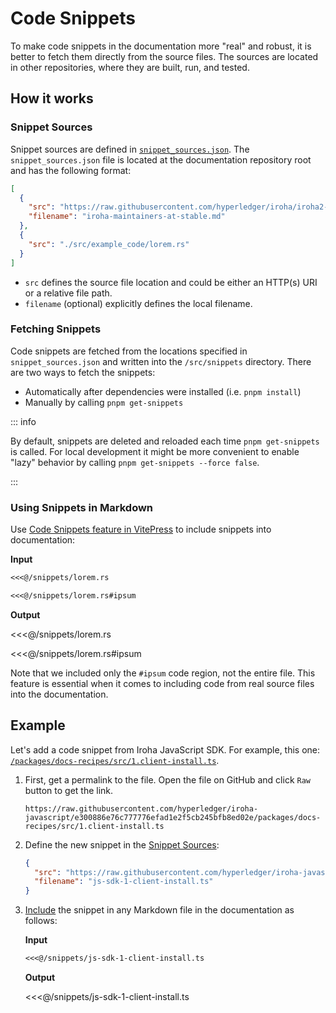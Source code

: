 # Code Snippets

To make code snippets in the documentation more "real" and robust, it is
better to fetch them directly from the source files. The sources are
located in other repositories, where they are built, run, and tested.

## How it works

### Snippet Sources

Snippet sources are defined in
[`snippet_sources.json`](https://github.com/hyperledger/iroha-2-docs/blob/main/snippet_sources.json).
The `snippet_sources.json` file is located at the documentation repository
root and has the following format:

```json
[
  {
    "src": "https://raw.githubusercontent.com/hyperledger/iroha/iroha2-stable/MAINTAINERS.md",
    "filename": "iroha-maintainers-at-stable.md"
  },
  {
    "src": "./src/example_code/lorem.rs"
  }
]
```

- `src` defines the source file location and could be either an HTTP(s) URI
  or a relative file path.
- `filename` (optional) explicitly defines the local filename.

### Fetching Snippets

Code snippets are fetched from the locations specified in
`snippet_sources.json` and written into the `/src/snippets` directory.
There are two ways to fetch the snippets:

- Automatically after dependencies were installed (i.e. `pnpm install`)
- Manually by calling `pnpm get-snippets`

::: info

By default, snippets are deleted and reloaded each time `pnpm get-snippets`
is called. For local development it might be more convenient to enable
"lazy" behavior by calling `pnpm get-snippets --force false`.

:::

### Using Snippets in Markdown

Use
[Code Snippets feature in VitePress](https://vitepress.vuejs.org/guide/markdown#import-code-snippets)
to include snippets into documentation:

**Input**

```md
<<<@/snippets/lorem.rs

<<<@/snippets/lorem.rs#ipsum
```

**Output**

<<<@/snippets/lorem.rs

<<<@/snippets/lorem.rs#ipsum

Note that we included only the `#ipsum` code region, not the entire file.
This feature is essential when it comes to including code from real source
files into the documentation.

## Example

Let's add a code snippet from Iroha JavaScript SDK. For example, this one:
[`/packages/docs-recipes/src/1.client-install.ts`](https://github.com/hyperledger/iroha-javascript/blob/e300886e76c777776efad1e2f5cb245bfb8ed02e/packages/docs-recipes/src/1.client-install.ts).

1. First, get a permalink to the file. Open the file on GitHub and click
   `Raw` button to get the link.

   ```
   https://raw.githubusercontent.com/hyperledger/iroha-javascript/e300886e76c777776efad1e2f5cb245bfb8ed02e/packages/docs-recipes/src/1.client-install.ts
   ```

2. Define the new snippet in the [Snippet Sources](#snippet-sources):

   ```json
   {
     "src": "https://raw.githubusercontent.com/hyperledger/iroha-javascript/e300886e76c777776efad1e2f5cb245bfb8ed02e/packages/docs-recipes/src/1.client-install.ts",
     "filename": "js-sdk-1-client-install.ts"
   }
   ```

3. [Include](#using-snippets-in-markdown) the snippet in any Markdown file
   in the documentation as follows:

   **Input**

   ```md
   <<<@/snippets/js-sdk-1-client-install.ts
   ```

   **Output**

   <<<@/snippets/js-sdk-1-client-install.ts
